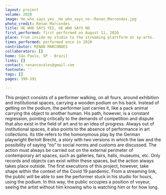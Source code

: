 ```yaml
---
layout: project
volume: 2020
image: He_who_says_yes__He_who_says_no--Renan_Marcondes.jpg
photo_credit: Renan Marcondes
title: HE WHO SAYS YES, HE WHO SAYS NO
first_performed: first performed on August 11, 2020
place: From inside my studio to the streaming plattform at sp-arte.
times_performed: performed once in 2020
contributor: RENAN MARCONDES
collaborators: []
home: São Paulo, SP - Brazil
links: []
contact: renancevales@gmail.com
footnote: ''
tags: []
pages: 390-391

---
```


This project consists of a performer walking, on all fours, around exhibition and institutional spaces, carrying a wooden podium on his back. Instead of getting on the podium, the performer just carries it, like a pack animal carrying the object to another human. His path, however, is a constant regression, pointing critically to the demands of competition and dispute that also exist in the field of art and to an idea of progress. Always out of institutional spaces, it also points to the absence of performance in art collections. Its title refers to the homonymous play by the German playwright Bertolt Brecht, a story with two versions in which the law and the possibility of saying “no” to social norms and customs are discussed.
The action must always be carried out on the external perimeter of contemporary art spaces, such as galleries, fairs, halls, museums, etc. Only records and objects can exist within these spaces, but the action always takes place outside.
The first executions of this project, however, take shape within the context of the Covid 19 pandemic. From a streaming link, the public will be able to see the performer stuck in his studio for hours, using the podium. In this way, the public occupies a position of voyeur, seeing the artist without him knowing who is watching him or for how long.
